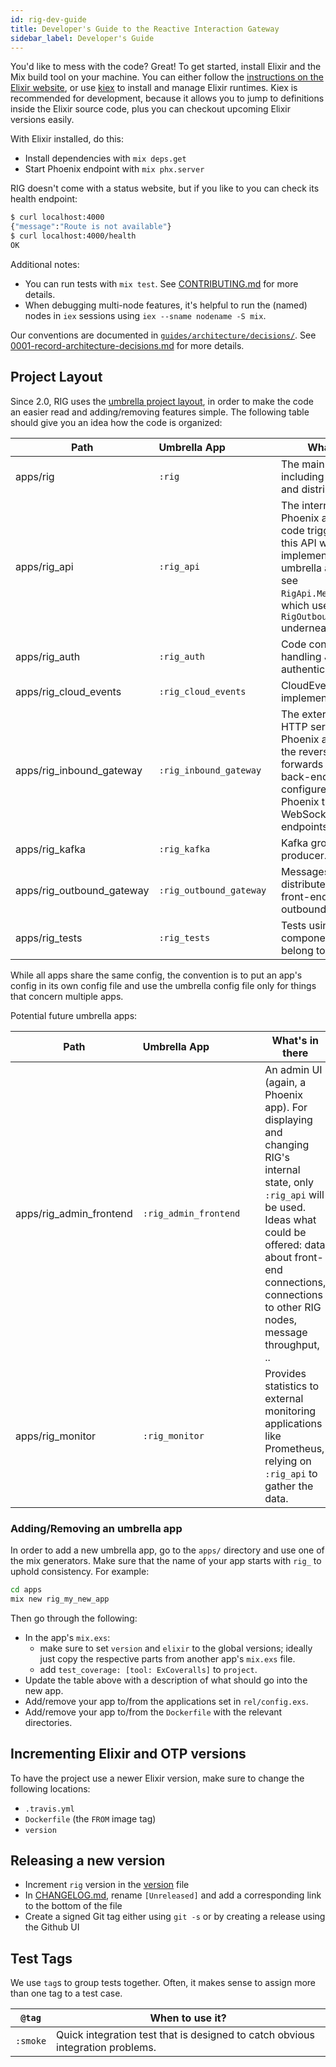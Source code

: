 ```yaml
---
id: rig-dev-guide
title: Developer's Guide to the Reactive Interaction Gateway
sidebar_label: Developer's Guide
---
```


You'd like to mess with the code? Great! To get started, install Elixir and the Mix build tool on your machine. You can either follow the [instructions on the Elixir website](https://elixir-lang.org/install.html), or use [kiex](https://github.com/taylor/kiex) to install and manage Elixir runtimes. Kiex is recommended for development, because it allows you to jump to definitions inside the Elixir source code, plus you can checkout upcoming Elixir versions easily.

With Elixir installed, do this:

- Install dependencies with `mix deps.get`
- Start Phoenix endpoint with `mix phx.server`

RIG doesn't come with a status website, but if you like to you can check its health endpoint:

```bash
$ curl localhost:4000
{"message":"Route is not available"}
$ curl localhost:4000/health
OK
```

Additional notes:

- You can run tests with `mix test`. See [CONTRIBUTING.md](CONTRIBUTING.md) for more details.
- When debugging multi-node features, it's helpful to run the (named) nodes in `iex` sessions
  using `iex --sname nodename -S mix`.

Our conventions are documented in [`guides/architecture/decisions/`](https://github.com/Accenture/reactive-interaction-gateway/blob/master/guides/architecture/decisions/). See [0001-record-architecture-decisions.md](https://github.com/Accenture/reactive-interaction-gateway/blob/master/guides/architecture/decisions/0001-record-architecture-decisions.md) for more details.

## Project Layout

Since 2.0, RIG uses the [umbrella project layout](https://elixir-lang.org/getting-started/mix-otp/dependencies-and-umbrella-apps.html#umbrella-projects), in order to make the code an easier read and adding/removing features simple. The following table should give you an idea how the code is organized:

Path | Umbrella&nbsp;App&nbsp;&nbsp;&nbsp;&nbsp;&nbsp;&nbsp;&nbsp;&nbsp;&nbsp;&nbsp;&nbsp;&nbsp;&nbsp;&nbsp;&nbsp;&nbsp;&nbsp; | What's in there
---- | ------------ | ---------------
apps/rig | `:rig` | The main application logic, including event filtering and distribution.
apps/rig_api | `:rig_api` | The internal API, built as a Phoenix app. The actual code triggered by a call to this API would typically be implemented in another umbrella app (for example, see `RigApi.MessageController`, which uses `RigOutboundGateway.send/1` underneath).
apps/rig_auth | `:rig_auth` | Code concerned with handling JWTs (or authentication, in general).
apps/rig_cloud_events | `:rig_cloud_events` | CloudEvents implementation.
apps/rig_inbound_gateway | `:rig_inbound_gateway` | The externally facing HTTP server, built as a Phoenix app. It includes the reverse proxy, which forwards requests to back-end services as configured, as well as the Phoenix transports (e.g., WebSocket and SSE endpoints).
apps/rig_kafka | `:rig_kafka` | Kafka group consumer and producer.
apps/rig_outbound_gateway | `:rig_outbound_gateway` | Messages that are to be distributed to connected front-ends go through the outbound gateway.
apps/rig_tests | `:rig_tests` | Tests using multiple components and don't belong to certain sub-app.

While all apps share the same config, the convention is to put an app's config in its own config file and use the umbrella config file only for things that concern multiple apps.

Potential future umbrella apps:

Path | Umbrella&nbsp;App&nbsp;&nbsp;&nbsp;&nbsp;&nbsp;&nbsp;&nbsp;&nbsp;&nbsp;&nbsp;&nbsp;&nbsp;&nbsp;&nbsp;&nbsp;&nbsp;&nbsp; | What's in there
---- | ------------ | ---------------
apps/rig_admin_frontend | `:rig_admin_frontend` | An admin UI (again, a Phoenix app). For displaying and changing RIG's internal state, only `:rig_api` will be used. Ideas what could be offered: data about front-end connections, connections to other RIG nodes, message throughput, ..
apps/rig_monitor | `:rig_monitor` | Provides statistics to external monitoring applications like Prometheus, relying on `:rig_api` to gather the data.

### Adding/Removing an umbrella app

In order to add a new umbrella app, go to the `apps/` directory and use one of the mix generators. Make sure that the name of your app starts with `rig_` to uphold consistency. For example:

```bash
cd apps
mix new rig_my_new_app
```

Then go through the following:

- In the app's `mix.exs`:
  - make sure to set `version` and `elixir` to the global versions; ideally just copy the respective parts from another app's `mix.exs` file.
  - add `test_coverage: [tool: ExCoveralls]` to `project`.
- Update the table above with a description of what should go into the new app.
- Add/remove your app to/from the applications set in `rel/config.exs`.
- Add/remove your app to/from the `Dockerfile` with the relevant directories.

## Incrementing Elixir and OTP versions

To have the project use a newer Elixir version, make sure to change the following locations:

- `.travis.yml`
- `Dockerfile` (the `FROM` image tag)
- `version`

## Releasing a new version

- Increment `rig` version in the [version](../version) file
- In [CHANGELOG.md](../CHANGELOG.md), rename `[Unreleased]` and add a corresponding link to the bottom of the file
- Create a signed Git tag either using `git -s` or by creating a release using the Github UI

## Test Tags

We use `tag`s to group tests together. Often, it makes sense to assign more than one tag to a test case.

`@tag` | When to use it?
------ | ---------------
`:smoke` | Quick integration test that is designed to catch obvious integration problems.
